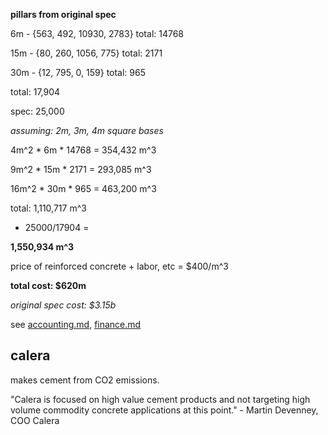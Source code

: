 **pillars from original spec**

6m - {563, 492, 10930, 2783} total: 14768

15m - {80, 260, 1056, 775} total: 2171

30m - {12, 795, 0, 159} total: 965

total: 17,904

spec: 25,000

*assuming: 2m, 3m, 4m square bases*

4m^2 * 6m * 14768 = 354,432 m^3

9m^2 * 15m * 2171 = 293,085 m^3

16m^2 * 30m * 965 = 463,200 m^3

total: 1,110,717 m^3

* 25000/17904 =

**1,550,934 m^3**

price of reinforced concrete + labor, etc = $400/m^3

**total cost: $620m**

*original spec cost: $3.15b*

see [accounting.md](https://github.com/leonidkozhukh/hyperloop/blob/master/accounting.md), [finance.md](https://github.com/leonidkozhukh/hyperloop/blob/master/finance.md)

calera
------

makes cement from CO2 emissions.

"Calera is focused on high value cement products and not targeting high volume commodity concrete applications at this point." - Martin Devenney, COO Calera
